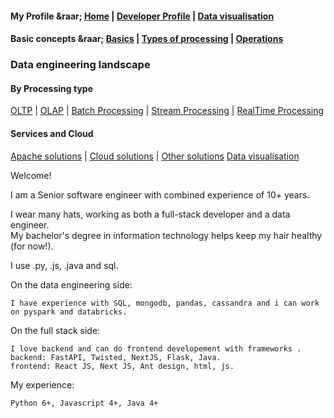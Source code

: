 #### My Profile &raar;  [Home](./README.md) | [Developer Profile](https://venu-mallik.github.io/venu-mallik) | [Data visualisation](https://venu-mallik.github.io/climate)

#### Basic concepts &raar;  [Basics](./data_basic.md) | [Types of processing](./types.md) | [Operations](./data_operations.md)

### Data engineering landscape

#### By Processing type

[OLTP](./oltp.md) | [OLAP](./olap.md) | [Batch Processing](./batch.md) | [Stream Processing](./streams.md) | [RealTime Processing](./realtime.md)

#### Services and Cloud

[Apache solutions](./apache.md) |  [Cloud solutions](./cloud.md) | [Other solutions](./data_services.md) [Data visualisation](./visual.md)


Welcome!

I am a Senior software engineer with combined experience of 10+ years.

I wear many hats, working as both a full-stack developer and a data engineer.\
My bachelor's degree in information technology helps keep my hair healthy (for now!).

I use .py, .js, .java and sql.

On the data engineering side:

    I have experience with SQL, mongodb, pandas, cassandra and i can work on pyspark and databricks.

On the full stack side:

    I love backend and can do frontend developement with frameworks . 
    backend: FastAPI, Twisted, NextJS, Flask, Java.
    frontend: React JS, Next JS, Ant design, html, js.

My experience: 
    
    Python 6+, Javascript 4+, Java 4+


